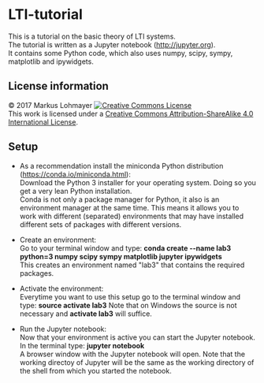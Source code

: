 # LTI-tutorial
This is a tutorial on the basic theory of LTI systems.  
The tutorial is written as a Jupyter notebook (http://jupyter.org).  
It contains some Python code, which also uses numpy, scipy, sympy, matplotlib and ipywidgets.

## License information

&copy; 2017 Markus Lohmayer
<a rel="license" href="http://creativecommons.org/licenses/by-sa/4.0/"><img alt="Creative Commons License" style="border-width:0" src="https://i.creativecommons.org/l/by-sa/4.0/80x15.png" /></a><br />This work is licensed under a <a rel="license" href="http://creativecommons.org/licenses/by-sa/4.0/">Creative Commons Attribution-ShareAlike 4.0 International License</a>.

## Setup

- As a recommendation install the miniconda Python distribution (https://conda.io/miniconda.html):  
Download the Python 3 installer for your operating system. Doing so you get a very lean Python installation.  
Conda is not only a package manager for Python, it also is an environment manager at the same time.
This means it allows you to work with different (separated) environments that may have installed different sets of packages with different versions.

- Create an environment:  
Go to your terminal window and type: **conda create --name lab3 python=3 numpy scipy sympy matplotlib jupyter ipywidgets**  
This creates an environment named "lab3" that contains the required packages.

- Activate the environment:  
Everytime you want to use this setup go to the terminal window and type: **source activate lab3**
Note that on Windows the source is not necessary and **activate lab3** will suffice.

- Run the Jupyter notebook:  
Now that your environment is active you can start the Jupyter notebook. In the terminal type: **jupyter notebook**  
A browser window with the Jupyter notebook will open. Note that the working directoy of Jupyter will be the same as the working directory of the shell from which you started the notebook.
